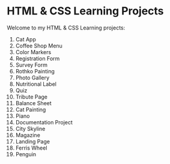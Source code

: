 # HTML & CSS Learning Projects
Welcome to my HTML & CSS Learning projects:

1. Cat App
2. Coffee Shop Menu
3. Color Markers
4. Registration Form
5. Survey Form
6. Rothko Painting
7. Photo Gallery
8. Nutritional Label
9. Quiz
10. Tribute Page
11. Balance Sheet
12. Cat Painting
13. Piano
14. Documentation Project
15. City Skyline
16. Magazine
17. Landing Page
18. Ferris Wheel
19. Penguin
